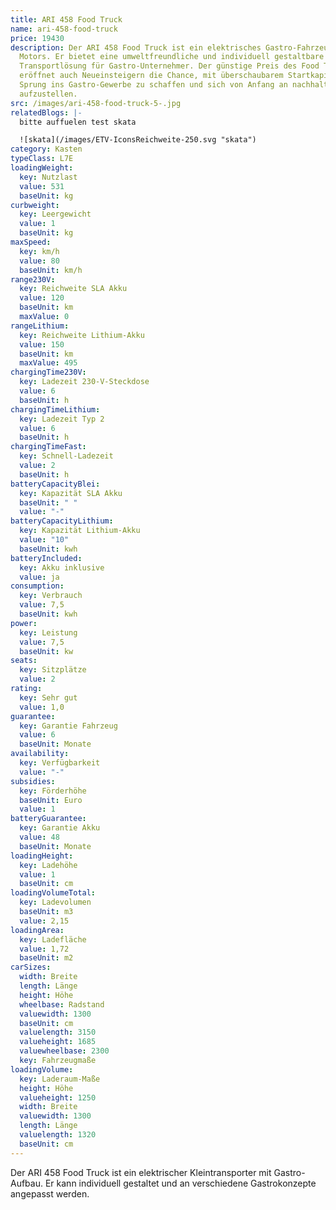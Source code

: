 ```yaml
---
title: ARI 458 Food Truck
name: ari-458-food-truck
price: 19430
description: Der ARI 458 Food Truck ist ein elektrisches Gastro-Fahrzeug von ARI
  Motors. Er bietet eine umweltfreundliche und individuell gestaltbare
  Transportlösung für Gastro-Unternehmer. Der günstige Preis des Food Trucks
  eröffnet auch Neueinsteigern die Chance, mit überschaubarem Startkapital den
  Sprung ins Gastro-Gewerbe zu schaffen und sich von Anfang an nachhaltig
  aufzustellen.
src: /images/ari-458-food-truck-5-.jpg
relatedBlogs: |-
  bitte auffuelen test skata

  ![skata](/images/ETV-IconsReichweite-250.svg "skata")
category: Kasten
typeClass: L7E
loadingWeight:
  key: Nutzlast
  value: 531
  baseUnit: kg
curbweight:
  key: Leergewicht
  value: 1
  baseUnit: kg
maxSpeed:
  key: km/h
  value: 80
  baseUnit: km/h
range230V:
  key: Reichweite SLA Akku
  value: 120
  baseUnit: km
  maxValue: 0
rangeLithium:
  key: Reichweite Lithium-Akku
  value: 150
  baseUnit: km
  maxValue: 495
chargingTime230V:
  key: Ladezeit 230-V-Steckdose
  value: 6
  baseUnit: h
chargingTimeLithium:
  key: Ladezeit Typ 2
  value: 6
  baseUnit: h
chargingTimeFast:
  key: Schnell-Ladezeit
  value: 2
  baseUnit: h
batteryCapacityBlei:
  key: Kapazität SLA Akku
  baseUnit: " "
  value: "-"
batteryCapacityLithium:
  key: Kapazität Lithium-Akku
  value: "10"
  baseUnit: kwh
batteryIncluded:
  key: Akku inklusive
  value: ja
consumption:
  key: Verbrauch
  value: 7,5
  baseUnit: kwh
power:
  key: Leistung
  value: 7,5
  baseUnit: kw
seats:
  key: Sitzplätze
  value: 2
rating:
  key: Sehr gut
  value: 1,0
guarantee:
  key: Garantie Fahrzeug
  value: 6
  baseUnit: Monate
availability:
  key: Verfügbarkeit
  value: "-"
subsidies:
  key: Förderhöhe
  baseUnit: Euro
  value: 1
batteryGuarantee:
  key: Garantie Akku
  value: 48
  baseUnit: Monate
loadingHeight:
  key: Ladehöhe
  value: 1
  baseUnit: cm
loadingVolumeTotal:
  key: Ladevolumen
  baseUnit: m3
  value: 2,15
loadingArea:
  key: Ladefläche
  value: 1,72
  baseUnit: m2
carSizes:
  width: Breite
  length: Länge
  height: Höhe
  wheelbase: Radstand
  valuewidth: 1300
  baseUnit: cm
  valuelength: 3150
  valueheight: 1685
  valuewheelbase: 2300
  key: Fahrzeugmaße
loadingVolume:
  key: Laderaum-Maße
  height: Höhe
  valueheight: 1250
  width: Breite
  valuewidth: 1300
  length: Länge
  valuelength: 1320
  baseUnit: cm
---
```

Der ARI 458 Food Truck ist ein elektrischer Kleintransporter mit Gastro-Aufbau. Er kann  individuell gestaltet und an verschiedene Gastrokonzepte angepasst werden.